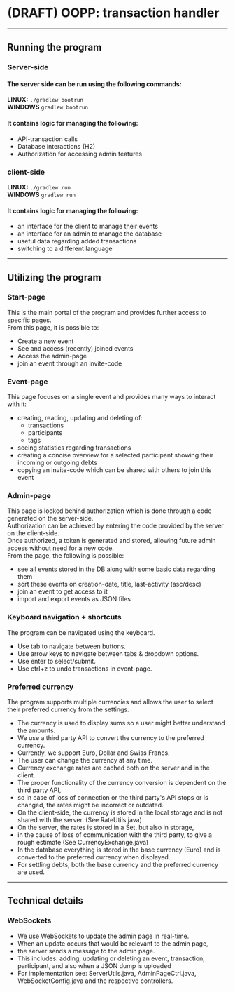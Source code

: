 # (DRAFT) OOPP: transaction handler

---
## Running the program
### Server-side
#### The server side can be run using the following commands:   
**LINUX:** `./gradlew bootrun`  
**WINDOWS** `gradlew bootrun`  
#### It contains logic for managing the following:
- API-transaction calls
- Database interactions (H2)
- Authorization for accessing admin features
### client-side
**LINUX:** `./gradlew run`  
**WINDOWS** `gradlew run`
#### It contains logic for managing the following:
- an interface for the client to manage their events
- an interface for an admin to manage the database
- useful data regarding added transactions
- switching to a different language

---
## Utilizing the program
### Start-page
This is the main portal of the program and provides further access to specific pages.  
From this page, it is possible to:
- Create a new event
- See and access (recently) joined events
- Access the admin-page
- join an event through an invite-code
### Event-page
This page focuses on a single event and provides many ways to interact with it:
- creating, reading, updating and deleting of:
  - transactions
  - participants
  - tags
- seeing statistics regarding transactions
- creating a concise overview for a selected participant showing their incoming or outgoing debts
- copying an invite-code which can be shared with others to join this event
### Admin-page
This page is locked behind authorization which is done through a code generated on the server-side.  
Authorization can be achieved by entering the code provided by the server on the client-side.  
Once authorized, a token is generated and stored, allowing future admin access without need for a new code.  
From the page, the following is possible:
- see all events stored in the DB along with some basic data regarding them
- sort these events on creation-date, title, last-activity (asc/desc)
- join an event to get access to it
- import and export events as JSON files
### Keyboard navigation + shortcuts
The program can be navigated using the keyboard.
- Use tab to navigate between buttons.
- Use arrow keys to navigate between tabs & dropdown options.
- Use enter to select/submit.
- Use ctrl+z to undo transactions in event-page.
### Preferred currency
The program supports multiple currencies and allows the user to select their preferred currency from the settings.
- The currency is used to display sums so a user might better understand the amounts.
- We use a third party API to convert the currency to the preferred currency.
- Currently, we support Euro, Dollar and Swiss Francs.
- The user can change the currency at any time.
- Currency exchange rates are cached both on the server and in the client.
- The proper functionality of the currency conversion is dependent on the third party API,
- so in case of loss of connection or the third party's API stops or is changed, the rates might be incorrect or outdated.
- On the client-side, the currency is stored in the local storage and is not shared with the server. (See RateUtils.java)
- On the server, the rates is stored in a Set, but also in storage,
- in the cause of loss of communication with the third party, to give a rough estimate (See CurrencyExchange.java)
- In the database everything is stored in the base currency (Euro) and is converted to the preferred currency when displayed.
- For settling debts, both the base currency and the preferred currency are used.

---
## Technical details
### WebSockets
- We use WebSockets to update the admin page in real-time.
- When an update occurs that would be relevant to the admin page,
- the server sends a message to the admin page.
- This includes: adding, updating or deleting an event, transaction, participant, and also when a JSON dump is uploaded
- For implementation see: ServerUtils.java, AdminPageCtrl.java, WebSocketConfig.java and the respective controllers.